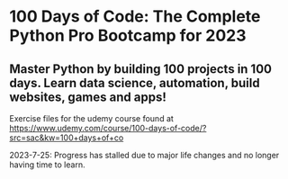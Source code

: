 # 100 Days of Code: The Complete Python Pro Bootcamp for 2023
## Master Python by building 100 projects in 100 days. Learn data science, automation, build websites, games and apps!

Exercise files for the udemy course found at https://www.udemy.com/course/100-days-of-code/?src=sac&kw=100+days+of+co

2023-7-25: Progress has stalled due to major life changes and no longer having time to learn.
